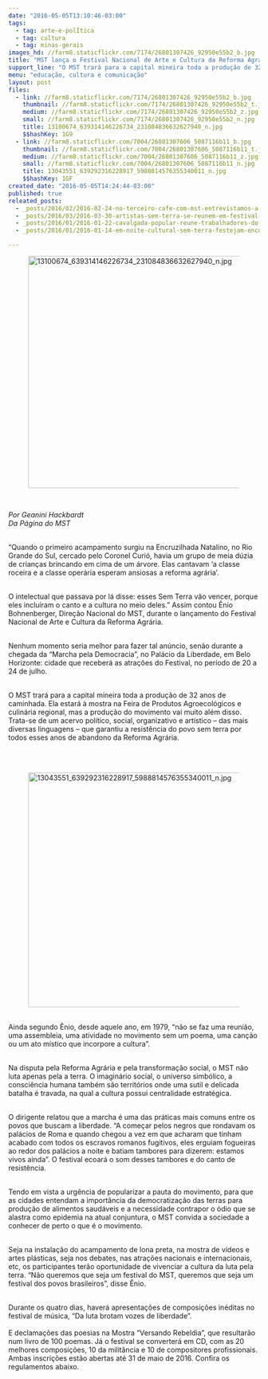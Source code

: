 ```yaml
---
date: "2016-05-05T13:10:46-03:00"
tags:
  - tag: arte-e-polÍtica
  - tag: cultura
  - tag: minas-gerais
images_hd: //farm8.staticflickr.com/7174/26801307426_92950e55b2_b.jpg
title: "MST lança o Festival Nacional de Arte e Cultura da Reforma Agrária, em Minas Gerais\n"
support_line: "O MST trará para a capital mineira toda a produção de 32 anos de caminhada. "
menu: "educação, cultura e comunicação"
layout: post
files:
  - link: //farm8.staticflickr.com/7174/26801307426_92950e55b2_b.jpg
    thumbnail: //farm8.staticflickr.com/7174/26801307426_92950e55b2_t.jpg
    medium: //farm8.staticflickr.com/7174/26801307426_92950e55b2_z.jpg
    small: //farm8.staticflickr.com/7174/26801307426_92950e55b2_n.jpg
    title: 13100674_639314146226734_231084836632627940_n.jpg
    $$hashKey: 1G9
  - link: //farm8.staticflickr.com/7004/26801307606_5087116b11_b.jpg
    thumbnail: //farm8.staticflickr.com/7004/26801307606_5087116b11_t.jpg
    medium: //farm8.staticflickr.com/7004/26801307606_5087116b11_z.jpg
    small: //farm8.staticflickr.com/7004/26801307606_5087116b11_n.jpg
    title: 13043551_639292316228917_5988814576355340011_n.jpg
    $$hashKey: 1GF
created_date: "2016-05-05T14:24:44-03:00"
published: true
releated_posts:
  - _posts/2016/02/2016-02-24-no-terceiro-cafe-com-mst-entrevistamos-a-professora-e-pesquisadora-ina-camargo.md
  - _posts/2016/03/2016-03-30-artistas-sem-terra-se-reunem-em-festival-no-ms.md
  - _posts/2016/01/2016-01-22-cavalgada-popular-reune-trabalhadores-do-campo-e-da-cidade-na-ba.md
  - _posts/2016/01/2016-01-14-em-noite-cultural-sem-terra-festejam-encontro-estadual-na-bahia.md

---
```

<figure class="image"><img alt="13100674_639314146226734_231084836632627940_n.jpg" height="466" src="//farm8.staticflickr.com/7174/26801307426_92950e55b2_b.jpg" width="700" />
<figcaption></figcaption>
</figure>

<p>&nbsp;</p>

<p><em>Por Geanini Hackbardt<br />
Da P&aacute;gina do MST</em></p>

<p><br />
&ldquo;Quando o primeiro acampamento surgiu na Encruzilhada Natalino, no Rio Grande do Sul, cercado pelo Coronel Curi&oacute;, havia um grupo de meia d&uacute;zia de crian&ccedil;as brincando em cima de um &aacute;rvore. Elas cantavam &lsquo;a classe roceira e a classe oper&aacute;ria esperam ansiosas a reforma agr&aacute;ria&rsquo;.</p>

<p><br />
O intelectual que passava por l&aacute; disse: esses Sem Terra v&atilde;o vencer, porque eles inclu&iacute;ram o canto e a cultura no meio deles.&rdquo; Assim contou &Ecirc;nio Bohnenberger, Dire&ccedil;&atilde;o Nacional do MST, durante o lan&ccedil;amento do Festival Nacional de Arte e Cultura da Reforma Agr&aacute;ria.</p>

<p><br />
Nenhum momento seria melhor para fazer tal an&uacute;ncio, sen&atilde;o durante a chegada da &ldquo;Marcha pela Democracia&rdquo;, no Pal&aacute;cio da Liberdade, em Belo Horizonte: cidade que receber&aacute; as atra&ccedil;&otilde;es do Festival, no per&iacute;odo de 20 a 24 de julho.</p>

<p><br />
O MST trar&aacute; para a capital mineira toda a produ&ccedil;&atilde;o de 32 anos de caminhada. Ela estar&aacute; &agrave; mostra na Feira de Produtos Agroecol&oacute;gicos e culin&aacute;ria regional, mas a produ&ccedil;&atilde;o do movimento vai muito al&eacute;m disso. Trata-se de um acervo pol&iacute;tico, social, organizativo e art&iacute;stico &ndash; das mais diversas linguagens &ndash; que garantiu a resist&ecirc;ncia do povo sem terra por todos esses anos de abandono da Reforma Agr&aacute;ria.</p>

<p><br />
&nbsp;</p>

<figure class="image"><img alt="13043551_639292316228917_5988814576355340011_n.jpg" height="471" src="//farm8.staticflickr.com/7004/26801307606_5087116b11_b.jpg" width="700" />
<figcaption></figcaption>
</figure>

<p><br />
Ainda segundo &Ecirc;nio, desde aquele ano, em 1979, &ldquo;n&atilde;o se faz uma reuni&atilde;o, uma assembleia, uma atividade no movimento sem um poema, uma can&ccedil;&atilde;o ou um ato m&iacute;stico que incorpore a cultura&rdquo;.</p>

<p><br />
Na disputa pela Reforma Agr&aacute;ria e pela transforma&ccedil;&atilde;o social, o MST n&atilde;o luta apenas pela a terra. O imagin&aacute;rio social, o universo simb&oacute;lico, a consci&ecirc;ncia humana tamb&eacute;m s&atilde;o territ&oacute;rios onde uma sutil e delicada batalha &eacute; travada, na qual a cultura possui centralidade estrat&eacute;gica.</p>

<p><br />
O dirigente relatou que a marcha &eacute; uma das pr&aacute;ticas mais comuns entre os povos que buscam a liberdade. &ldquo;A come&ccedil;ar pelos negros que rondavam os pal&aacute;cios de Roma e quando chegou a vez em que acharam que tinham acabado com todos os escravos romanos fugitivos, eles erguiam fogueiras ao redor dos pal&aacute;cios a noite e batiam tambores para dizerem: estamos vivos ainda&rdquo;. O festival ecoar&aacute; o som desses tambores e do canto de resist&ecirc;ncia.</p>

<p><br />
Tendo em vista a urg&ecirc;ncia de popularizar a pauta do movimento, para que as cidades entendam a import&acirc;ncia da democratiza&ccedil;&atilde;o das terras para produ&ccedil;&atilde;o de alimentos saud&aacute;veis e a necessidade contrapor o &oacute;dio que se alastra como epidemia na atual conjuntura, o MST convida a sociedade a conhecer de perto o que &eacute; o movimento.</p>

<p><br />
Seja na instala&ccedil;&atilde;o do acampamento de lona preta, na mostra de v&iacute;deos e artes pl&aacute;sticas, seja nos debates, nas atra&ccedil;&otilde;es nacionais e internacionais, etc, os participantes ter&atilde;o oportunidade de vivenciar a cultura da luta pela terra. &ldquo;N&atilde;o queremos que seja um festival do MST, queremos que seja um festival dos povos brasileiros&rdquo;, disse &Ecirc;nio.</p>

<p><br />
Durante os quatro dias, haver&aacute; apresenta&ccedil;&otilde;es de composi&ccedil;&otilde;es in&eacute;ditas no festival de m&uacute;sica, &ldquo;Da luta brotam vozes de liberdade&rdquo;.<br />
<br />
E declama&ccedil;&otilde;es das poesias na Mostra &ldquo;Versando Rebeldia&rdquo;, que resultar&atilde;o num livro de 100 poemas. J&aacute; o festival se converter&aacute; em CD, com as 20 melhores composi&ccedil;&otilde;es, 10 da milit&acirc;ncia e 10 de compositores profissionais. Ambas inscri&ccedil;&otilde;es est&atilde;o abertas at&eacute; 31 de maio de 2016. Confira os regulamentos abaixo.</p>

<p>&nbsp;</p>

<p>&nbsp;</p>
